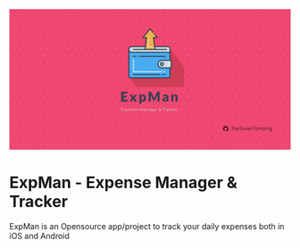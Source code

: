 <img src="assets/GitHubHeader.jpg">

# ExpMan - Expense Manager & Tracker

ExpMan is an Opensource app/project to track your daily expenses both in iOS and Android
